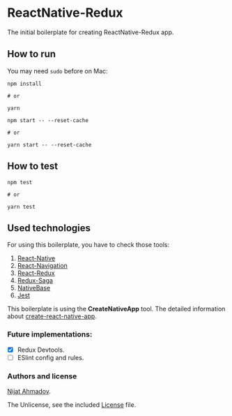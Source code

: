 # ReactNative-Redux

The initial boilerplate for creating ReactNative-Redux app.

## How to run

You may need `sudo` before on Mac:

```
npm install

# or

yarn
```

```
npm start -- --reset-cache

# or

yarn start -- --reset-cache
```

## How to test

```
npm test

# or

yarn test
```

## Used technologies
For using this boilerplate, you have to check those tools:
1. [React-Native](https://facebook.github.io/react-native/)
1. [React-Navigation](https://github.com/react-community/react-navigation)
1. [React-Redux](https://github.com/reactjs/react-redux)
1. [Redux-Saga](https://github.com/redux-saga/redux-saga)
1. [NativeBase](https://github.com/GeekyAnts/NativeBase)
1. [Jest](https://facebook.github.io/jest/)

This boilerplate is using the __CreateNativeApp__ tool. The detailed information about [create-react-native-app](https://github.com/Nijat13/reactNative-redux/blob/master/crnapp.md).

### Future implementations:

- [x] Redux Devtools.
- [ ] ESlint config and rules.

### Authors and license ###
[Nijat Ahmadov](https://github.com/Nijat13).

The Unlicense, see the included [License](LICENSE) file.
